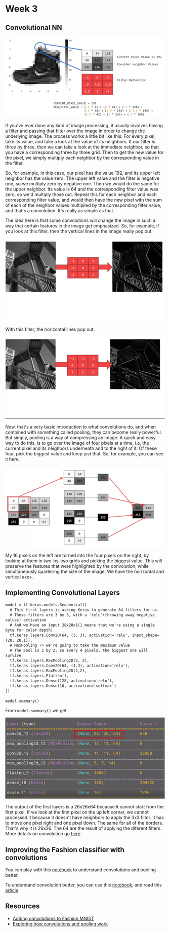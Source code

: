 # Week 3
## Convolutional NN

![](image1.png)

 If you've ever done any kind of image processing, it usually involves having a filter and passing that filter over the image in order to change the underlying image. The process works a little bit like this. For every pixel, take its value, and take a look at the value of its neighbors. If our filter is three by three, then we can take a look at the immediate neighbor, so that you have a corresponding three by three grid. Then to get the new value for the pixel, we simply multiply each neighbor by the corresponding value in the filter.
 
 So, for example, in this case, our pixel has the value 192, and its upper left neighbor has the value zero. The upper left value and the filter is negative one, so we multiply zero by negative one. Then we would do the same for the upper neighbor. Its value is 64 and the corresponding filter value was zero, so we'd multiply those out. Repeat this for each neighbor and each corresponding filter value, and would then have the new pixel with the sum of each of the neighbor values multiplied by the corresponding filter value, and that's a convolution. It's really as simple as that. 

The idea here is that some convolutions will change the image in such a way that certain features in the image get emphasized. So, for example, if you look at this filter, then the vertical lines in the image really pop out.

![](image2.png)

 With this filter, the horizontal lines pop out.

![](image3.png)
 
  Now, that's a very basic introduction to what convolutions do, and when combined with something called pooling, they can become really powerful. But simply, pooling is a way of compressing an image. A quick and easy way to do this, is to go over the image of four pixels at a time, i.e, the current pixel and its neighbors underneath and to the right of it. Of these four, pick the biggest value and keep just that. So, for example, you can see it here. 

![](image4.png)
  
  My 16 pixels on the left are turned into the four pixels on the right, by looking at them in two-by-two grids and picking the biggest value. This will preserve the features that were highlighted by the convolution, while simultaneously quartering the size of the image. We have the horizontal and vertical axes.

## Implementing Convolutional Layers
```
model = tf.keras.models.Sequential([
  # This first layers is asking Keras to generate 64 filters for us. 
  # These filters are 3 by 3, with a 'relu'(throwing away negative values) activation
  # And we have an input 28x28x1(1 means that we're using a single byte for color depth)
  tf.keras.layers.Conv2D(64, (3, 3), activation='relu', input_shape=(28, 28,1)),
  # MaxPooling -> we're going to take the maximun value
  # The pool is 2 by 2, so every 4 pixels, the biggest one will survive
  tf.keras.layers.MaxPooling2D(2, 2),
  tf.keras.layers.Conv2D(64, (3,3), activation='relu'),
  tf.keras.layers.MaxPooling2D(2,2),
  tf.keras.layers.Flatten(),
  tf.keras.layers.Dense(128, activation='relu'),
  tf.keras.layers.Dense(10, activation='softmax')
])

model.summary()
```
From `model.summary()` we get 

![](image5.png)

The output of the first layers is a 26x26x64 because it cannot start from the first pixel. If we look at the first pixel on the up left corner, we cannot processed it because it doesn't have neighbors to apply the 3x3 filter. It has to move one pixel right and one pixel down. The same for all of the borders. That's why it is 26x26. The 64 are the result of applying the diferent filters.
More details on convolution go [here](https://bit.ly/2UGa7uH)

## Improving the Fashion classifier with convolutions

You can play with this [notebook](https://github.com/jandvanegas/dlaicourse/blob/393039e05c0772e6d70add45212d9e1b3c2686b9/Course%201%20-%20Part%206%20-%20Lesson%202%20-%20Notebook.ipynb) to understand convolutions and pooling better.

To understand convolution better, you can use this [notebook](https://github.com/jandvanegas/dlaicourse/blob/393039e05c0772e6d70add45212d9e1b3c2686b9/Course%201%20-%20Part%206%20-%20Lesson%203%20-%20Notebook.ipynb), and read this [article](https://lodev.org/cgtutor/filtering.html)

## Resources
* [Adding convolutions to Fashion MNIST](https://github.com/lmoroney/dlaicourse/blob/master/Course%201%20-%20Part%206%20-%20Lesson%202%20-%20Notebook.ipynb)
* [Exploring how convolutions and pooling work](https://github.com/lmoroney/dlaicourse/blob/master/Course%201%20-%20Part%206%20-%20Lesson%203%20-%20Notebook.ipynb)
